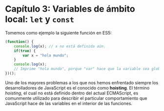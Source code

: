 # Capítulo 3: Variables de ámbito local: `let` y `const`

Tomemos como ejemplo la siguiente función en ES5:

```javascript
(function() {
    console.log(x); // x no está definida aún.
    if(true) {
        var x = "hola mundo";
    }
    console.log(x);
    // Imprime "hola mundo", porque "var" hace que la variable sea global a la función
})();
```

Uno de los mayores problemas a los que nos hemos enfrentado siempre los desarrolladores de JavaScript es el conocido como **hoisting**. El término *hoisting*, el cual no está definido dentro del actual ECMAScript, es comunmente utilizado para describir el particular comportamiento que JavaScript hace de las variables en el interior de las funciones.

